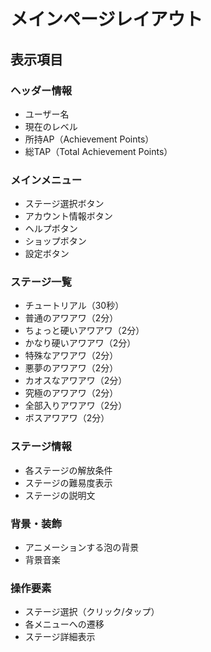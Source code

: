 # メインページレイアウト

## 表示項目

### ヘッダー情報
- ユーザー名
- 現在のレベル
- 所持AP（Achievement Points）
- 総TAP（Total Achievement Points）

### メインメニュー
- ステージ選択ボタン
- アカウント情報ボタン
- ヘルプボタン
- ショップボタン
- 設定ボタン

### ステージ一覧
- チュートリアル（30秒）
- 普通のアワアワ（2分）
- ちょっと硬いアワアワ（2分）
- かなり硬いアワアワ（2分）
- 特殊なアワアワ（2分）
- 悪夢のアワアワ（2分）
- カオスなアワアワ（2分）
- 究極のアワアワ（2分）
- 全部入りアワアワ（2分）
- ボスアワアワ（2分）

### ステージ情報
- 各ステージの解放条件
- ステージの難易度表示
- ステージの説明文

### 背景・装飾
- アニメーションする泡の背景
- 背景音楽

### 操作要素
- ステージ選択（クリック/タップ）
- 各メニューへの遷移
- ステージ詳細表示
